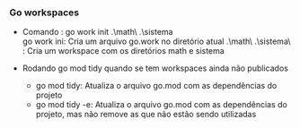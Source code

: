 ### Go workspaces

 - Comando : go work init .\math\ .\sistema\
    go work ini: Cria um arquivo go.work no diretório atual
    .\math\ .\sistema\ : Cria um workspace com os diretórios math e sistema

- Rodando go mod tidy quando se tem workspaces ainda não publicados
    - go mod tidy: Atualiza o arquivo go.mod com as dependências do projeto
    - go mod tidy -e: Atualiza o arquivo go.mod com as dependências do projeto, mas não remove as que não estão sendo utilizadas
    